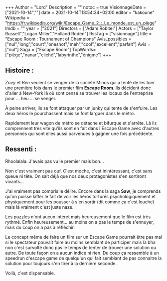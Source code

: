 +++
Author = "Lord"
Description = ""
notoc = true
VisionnageDate = ["2021-10-14",""]
date = 2021-10-14T18:54:34+02:00
editor = "kakoune"
Wikipedia = "https://fr.wikipedia.org/wiki/Escape_Game_2_:_Le_monde_est_un_piège"
Imdb = ""
year = ["2021"]
Directors = ["Adam Robitel"]
Actors = ["Taylor Russell","Logan Miller","Holland Roden"]
RssTag = ["visionnage"]
title = "Escape Room : Tournament of Champions"
Avis_possibles = ["nul","long","court","oneshot","meh","cool","excellent","parfait"]
Avis = ["nul"] 
Saga = ["Escape Room"]
TopWords=["piège","nanar","cliché","labyrinthe","énigme"]
+++
## Histoire :
*Zoey* et *Ben* veulent se venger de la société Minos qui a tenté de les tuer une première fois dans le premier film **Escape Room**.
Ils décident donc d'aller à New-York là où sont censé se trouver les locaux de l'entreprise pour … heu … se venger.

À peine arriver, ils se font attaquer par un junky qui tente de s'enfuire.
Les deux héros le pourchassent mais se font larguer dans le métro.

Rapidement leur wagon de métro se détache et bifurque et s'arrête.
Là ils comprennent très vite qu'ils sont en fait dans l'Escape Game avec d'autres personnes qui sont elles aussi parvenues à gagner une fois précédente.

## Ressenti :
Rhoolalala.
J'avais pas vu le premier mais bon…

Non c'est vraiment pas ouf.
C'est moche, c'est inintéressant, c'est sans queue ni tête.
On sait déjà que nos deux protagonistes s'en sortiront vivants…

J'ai vraiment pas compris le délire.
Encore dans la saga **Saw**, je comprends qu'on puisse kiffer le fait de voir les héros torturés psychologiquement et physiquement pour les pousser à s'en sortir (dit comme ça c'est louche) mais là vraiment c'est juste naze.

Les puzzles n'ont aucun intéret mais heureusement que le film est très rythmé.
Enfin heureusement… au moins on a pas le temps de s'ennuyer, mais du coup on a pas à réflêchir.

Le concept même de faire un film sur un Escape Game pourrait être pas mal si le spectateur pouvait faire au moins semblant de participer mais là bha non c'est survolté donc pas le temps de tenter de trouver une solution ou autre.
De toute façon on a aucun indice ni rien.
Du coup ça ressemble à un speedrun d'escape game de quelqu'un qui fait semblant de pas connaitre la solution pour toujours s'en tirer à la dernière seconde.

Voilà, c'est dispensable.
